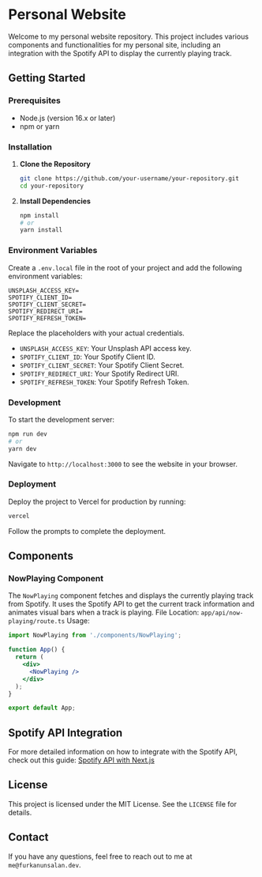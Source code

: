 # Personal Website
Welcome to my personal website repository. This project includes various components and functionalities for my personal site, including an integration with the Spotify API to display the currently playing track.
## Getting Started
### Prerequisites
- Node.js (version 16.x or later)
- npm or yarn
### Installation
1. **Clone the Repository**
   ```bash
   git clone https://github.com/your-username/your-repository.git
   cd your-repository
   ```
2. **Install Dependencies**
   ```bash
   npm install
   # or
   yarn install
   ```
### Environment Variables
Create a `.env.local` file in the root of your project and add the following environment variables:
```dotenv
UNSPLASH_ACCESS_KEY=
SPOTIFY_CLIENT_ID=
SPOTIFY_CLIENT_SECRET=
SPOTIFY_REDIRECT_URI=
SPOTIFY_REFRESH_TOKEN=
```
Replace the placeholders with your actual credentials.
- `UNSPLASH_ACCESS_KEY`: Your Unsplash API access key.
- `SPOTIFY_CLIENT_ID`: Your Spotify Client ID.
- `SPOTIFY_CLIENT_SECRET`: Your Spotify Client Secret.
- `SPOTIFY_REDIRECT_URI`: Your Spotify Redirect URI.
- `SPOTIFY_REFRESH_TOKEN`: Your Spotify Refresh Token.
### Development
To start the development server:
```bash
npm run dev
# or
yarn dev
```
Navigate to `http://localhost:3000` to see the website in your browser.
### Deployment
Deploy the project to Vercel for production by running:
```bash
vercel
```
Follow the prompts to complete the deployment.
## Components
### NowPlaying Component
The `NowPlaying` component fetches and displays the currently playing track from Spotify. It uses the Spotify API to get the current track information and animates visual bars when a track is playing.
File Location: `app/api/now-playing/route.ts`
Usage:
```jsx
import NowPlaying from './components/NowPlaying';

function App() {
  return (
    <div>
      <NowPlaying />
    </div>
  );
}

export default App;
```
## Spotify API Integration
For more detailed information on how to integrate with the Spotify API, check out this guide:
[Spotify API with Next.js](https://leerob.io/blog/spotify-api-nextjs)
## License
This project is licensed under the MIT License. See the `LICENSE` file for details.
## Contact
If you have any questions, feel free to reach out to me at `me@furkanunsalan.dev`.
